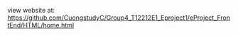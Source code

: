 view website at:
https://github.com/CuongstudyC/Group4_T12212E1_Eproject1/eProject_FrontEnd/HTML/home.html
